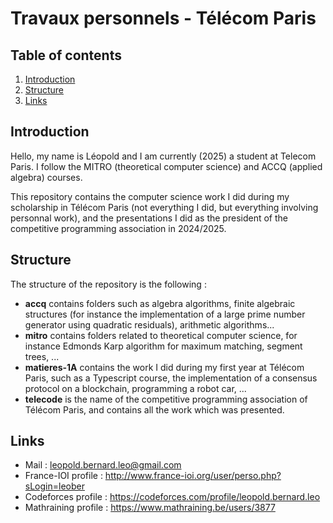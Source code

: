 # Travaux personnels - Télécom Paris

## Table of contents

1. [Introduction](#introduction)
2. [Structure](#structure)
3. [Links](#links)

## Introduction

Hello, my name is Léopold and I am currently (2025) a student at Telecom Paris. I follow the MITRO (theoretical computer science) and ACCQ (applied algebra) courses. 

This repository contains the computer science work I did during my scholarship in Télécom Paris (not everything I did, but everything involving personnal work), and the presentations I did as the president of the competitive programming association in 2024/2025.

## Structure 


The structure of the repository is the following : 
- **accq** contains folders such as algebra algorithms, finite algebraic structures (for instance the implementation of a large prime number generator using quadratic residuals), arithmetic algorithms...
- **mitro** contains folders related to theoretical computer science, for instance Edmonds Karp algorithm for maximum matching, segment trees, ...
- **matieres-1A** contains the work I did during my first year at Télécom Paris, such as a Typescript course, the implementation of a consensus protocol on a blockchain, programming a robot car, ...
- **telecode** is the name of the competitive programming association of Télécom Paris, and contains all the work which was presented. 

## Links

- Mail : [leopold.bernard.leo@gmail.com](mailto:leopold.bernard@telecom-paris.fr)
- France-IOI profile : http://www.france-ioi.org/user/perso.php?sLogin=leober
- Codeforces profile : https://codeforces.com/profile/leopold.bernard.leo
- Mathraining profile : https://www.mathraining.be/users/3877
